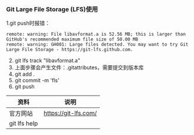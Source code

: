 ### Git Large File Storage (LFS)使用
1.git push时报错：
```
remote: warning: File libavformat.a is 52.56 MB; this is larger than GitHub's recommended maximum file size of 50.00 MB
remote: warning: GH001: Large files detected. You may want to try Git Large File Storage - https://git-lfs.github.com.
```
2. git lfs track "libavformat.a"
3. 上面步骤会产生文件：.gitattributes，需要提交到版本库
4. git add .
5. git commit -m 'fls'
6. git push

资料 | 说明
--- | ---
官方网站 | https://git-lfs.com/
git lfs help | 



